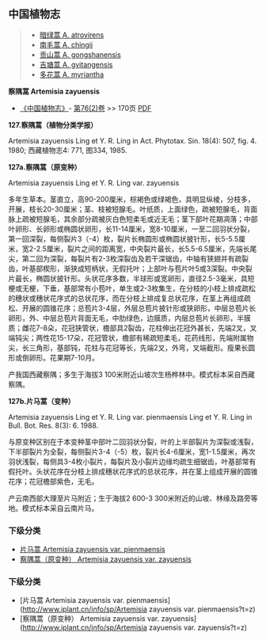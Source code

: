 

## 中国植物志

> * [暗绿蒿  A.  atrovirens](Artemisia-atrovirens-暗绿蒿.md)
> * [南毛蒿  A.  chingii](Artemisia-chingii-南毛蒿.md)
> * [贡山蒿  A.  gongshanensis](Artemisia-gongshanensis-贡山蒿.md)
> * [吉塘蒿  A.  gyitangensis](Artemisia-gyitangensis-吉塘蒿.md)
> * [多花蒿  A.  myriantha](Artemisia-myriantha-多花蒿.md)


**察隅蒿 Artemisia zayuensis**

* [《中国植物志》](http://www.iplant.cn/frps)- [第76(2)卷](http://www.iplant.cn/frps/vol/76(2)) >> 170页 [PDF](http://www.iplant.cn/frps/pdf/76(2)/170a.PDF)


**127.察隅蒿（植物分类学报）**

Artemisia zayuensis Ling et Y. R. Ling in Act. Phytotax. Sin. 18(4): 507, fig. 4. 1980; 西藏植物志4: 771, 图334, 1985.

**127a.察隅蒿（原变种）**

Artemisia zayuensis Ling et Y. R. Ling var. zayuensis

多年生草本。茎直立，高90-200厘米，棕褐色或绿褐色，具明显纵棱，分枝多，开展，枝长20-30厘米；茎、枝被短腺毛。叶纸质，上面绿色，疏被短腺毛，背面脉上疏被短腺毛，其余部分疏被灰白色短柔毛或近无毛；茎下部叶花期凋落；中部叶卵形、长卵形或椭圆状卵形，长11-14厘米，宽8-10厘米，一至二回羽状分裂，第一回深裂，每侧裂片3（-4）枚，裂片长椭圆形或椭圆状披针形，长5-5.5厘米，宽2-2.5厘米，裂片之间的距离宽，中央裂片最长，长5.5-6.5厘米，先端长尾尖，第二回为深裂，每裂片有2-3枚深裂齿及若干深锯齿，中轴有狭翅并有疏裂齿，叶基部楔形，渐狭成短柄状，无假托叶；上部叶与苞片叶5或3深裂。中央裂片最长，椭圆状披针形。头状花序多数，半球形或宽卵形，直径2.5-3毫米，具短梗或无梗，下垂，基部常有小苞叶，单生或2-3枚集生，在分枝的小枝上排成疏松的穗状或穗状花序式的总状花序，而在分枝上排成复总状花序，在茎上再组成疏松、开展的圆锥花序；总苞片3-4层，外层总苞片披针形或狭卵形，中层总苞片长卵形，外、中层总苞片背面无毛，中肋绿色，边膜质，内层总苞片长卵形，半膜质；雌花7-8朵，花冠狭管状，檐部具2裂齿，花柱伸出花冠外甚长，先端2叉，叉端钝尖；两性花15-17朵，花冠管状，檐部有稀疏短柔毛，花药线形，先端附属物尖，长三角形，基部钝，花柱与花冠等长，先端2叉，外弯，叉端截形。瘦果长圆形或倒卵形。花果期7-10月。

产我国西藏察隅；多生于海拔3 100米附近山坡次生杨桦林中。模式标本采自西藏察隅。

**127b.片马蒿（变种）**

Artemisia zayuensis Ling et Y. R. Ling var. pienmaensis Ling et Y. R. Ling in Bull. Bot. Res. 8(3): 6. 1988.

与原变种区别在于本变种茎中部叶二回羽状分裂，叶的上半部裂片为深裂或浅裂，下半部裂片为全裂，每侧裂片3-4（-5）枚，裂片长4-6厘米，宽1-1.5厘米，再次羽状浅裂，每侧具3-4枚小裂片，每裂片及小裂片边缘均疏生细锯齿，叶基部常有假托叶。头状花序在分枝上排成穗状花序式的总状花序，并在茎上组成开展的圆锥花序；花冠檐部紫色，无毛。

产云南西部大理至片马附近；生于海拔2 600-3 300米附近的山坡、林缘及路旁等地。模式标本采自云南片马。

### 下级分类
* [片马蒿  Artemisia zayuensis var. pienmaensis](Artemisia-zayuensis-var-pienmaensis-片马蒿.md)
* [察隅蒿（原变种）  Artemisia zayuensis var. zayuensis](Artemisia-zayuensis-var-zayuensis-察隅蒿(原变种).md)

### 下级分类
* [片马蒿  Artemisia zayuensis var. pienmaensis](http://www.iplant.cn/info/sp/Artemisia zayuensis var. pienmaensis?t=z)
* [察隅蒿（原变种）  Artemisia zayuensis var. zayuensis](http://www.iplant.cn/info/sp/Artemisia zayuensis var. zayuensis?t=z)
